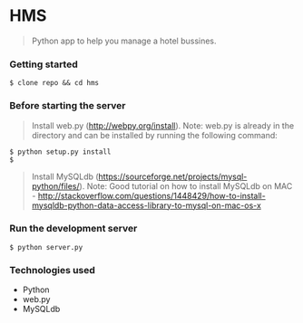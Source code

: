 
HMS
====

> Python app to help you manage a hotel bussines.

### Getting started

```
$ clone repo && cd hms
```

### Before starting the server 

> Install web.py (http://webpy.org/install). 
> Note: web.py is already in the directory and can be installed by running the following command:

```
$ python setup.py install
$ 
```

> Install MySQLdb (https://sourceforge.net/projects/mysql-python/files/).
> Note: Good tutorial on how to install MySQLdb on MAC - http://stackoverflow.com/questions/1448429/how-to-install-mysqldb-python-data-access-library-to-mysql-on-mac-os-x

### Run the development server

```
$ python server.py
```

### Technologies used

- Python
- web.py
- MySQLdb